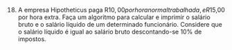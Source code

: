 18. A empresa Hipotheticus paga R$10,00 por hora normal trabalhada, e R$15,00 por hora extra.
Faça um algoritmo para calcular e imprimir o salário bruto e o salário líquido de um determinado funcionário.
Considere que o salário líquido é igual ao salário bruto descontando-se 10% de impostos.